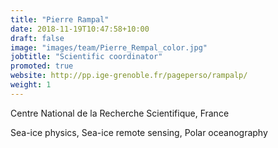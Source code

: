 ```yaml
---
title: "Pierre Rampal"
date: 2018-11-19T10:47:58+10:00
draft: false
image: "images/team/Pierre_Rempal_color.jpg"
jobtitle: "Scientific coordinator"
promoted: true
website: http://pp.ige-grenoble.fr/pageperso/rampalp/
weight: 1
---
```


Centre National de la Recherche Scientifique, France

Sea-ice physics, Sea-ice remote sensing, Polar oceanography
